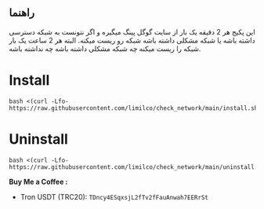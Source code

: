 
## راهنما
این پکیج هر 2 دقیقه یک بار از سایت گوگل پینگ میگیره و اگر نتونست به شبکه دسترسی داشته باشه یا شبکه مشکلی داشته باشه شبکه رو ریست میکنه.
البته هر 2 ساعت یک بار شبکه را ریست میکنه چه شبکه مشکلی داشته باشه چه نداشته باشه.
  



# Install

```
bash <(curl -Lfo- https://raw.githubusercontent.com/limilco/check_network/main/install.sh)
```

# Uninstall

```
bash <(curl -Lfo- https://raw.githubusercontent.com/limilco/check_network/main/uninstall.sh)
```

**Buy Me a Coffee :**

- Tron USDT (TRC20): `TDncy4ESqxsjL2fTv2fFauAnwah7EERrSt`
